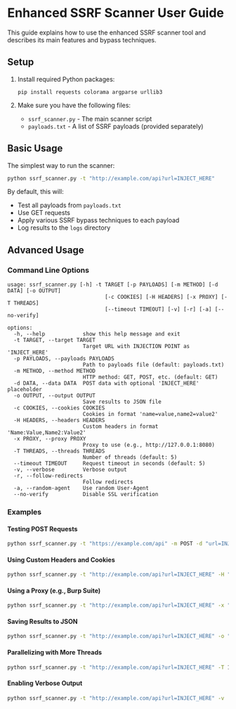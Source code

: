 # Enhanced SSRF Scanner User Guide

This guide explains how to use the enhanced SSRF scanner tool and describes its main features and bypass techniques.

## Setup

1. Install required Python packages:
   ```
   pip install requests colorama argparse urllib3
   ```

2. Make sure you have the following files:
   - `ssrf_scanner.py` - The main scanner script
   - `payloads.txt` - A list of SSRF payloads (provided separately)

## Basic Usage

The simplest way to run the scanner:

```bash
python ssrf_scanner.py -t "http://example.com/api?url=INJECT_HERE"
```

By default, this will:
- Test all payloads from `payloads.txt`
- Use GET requests
- Apply various SSRF bypass techniques to each payload
- Log results to the `logs` directory

## Advanced Usage

### Command Line Options

```
usage: ssrf_scanner.py [-h] -t TARGET [-p PAYLOADS] [-m METHOD] [-d DATA] [-o OUTPUT]
                               [-c COOKIES] [-H HEADERS] [-x PROXY] [-T THREADS]
                               [--timeout TIMEOUT] [-v] [-r] [-a] [--no-verify]

options:
  -h, --help            show this help message and exit
  -t TARGET, --target TARGET
                        Target URL with INJECTION POINT as 'INJECT_HERE'
  -p PAYLOADS, --payloads PAYLOADS
                        Path to payloads file (default: payloads.txt)
  -m METHOD, --method METHOD
                        HTTP method: GET, POST, etc. (default: GET)
  -d DATA, --data DATA  POST data with optional 'INJECT_HERE' placeholder
  -o OUTPUT, --output OUTPUT
                        Save results to JSON file
  -c COOKIES, --cookies COOKIES
                        Cookies in format 'name=value,name2=value2'
  -H HEADERS, --headers HEADERS
                        Custom headers in format 'Name:Value,Name2:Value2'
  -x PROXY, --proxy PROXY
                        Proxy to use (e.g., http://127.0.0.1:8080)
  -T THREADS, --threads THREADS
                        Number of threads (default: 5)
  --timeout TIMEOUT     Request timeout in seconds (default: 5)
  -v, --verbose         Verbose output
  -r, --follow-redirects
                        Follow redirects
  -a, --random-agent    Use random User-Agent
  --no-verify           Disable SSL verification
```

### Examples

#### Testing POST Requests

```bash
python ssrf_scanner.py -t "https://example.com/api" -m POST -d "url=INJECT_HERE"
```

#### Using Custom Headers and Cookies

```bash
python ssrf_scanner.py -t "http://example.com/api?url=INJECT_HERE" -H "Authorization:Bearer token,Content-Type:application/json" -c "session=abc123,csrf=xyz789"
```

#### Using a Proxy (e.g., Burp Suite)

```bash
python ssrf_scanner.py -t "http://example.com/api?url=INJECT_HERE" -x "http://127.0.0.1:8080"
```

#### Saving Results to JSON

```bash
python ssrf_scanner.py -t "http://example.com/api?url=INJECT_HERE" -o "results.json"
```

#### Parallelizing with More Threads

```bash
python ssrf_scanner.py -t "http://example.com/api?url=INJECT_HERE" -T 10
```

#### Enabling Verbose Output

```bash
python ssrf_scanner.py -t "http://example.com/api?url=INJECT_HERE" -v
```
